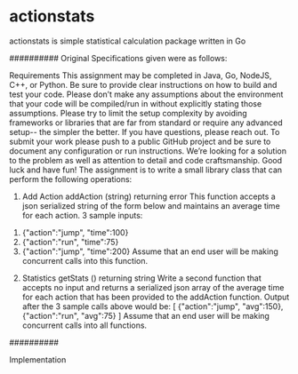 # actionstats
actionstats is simple statistical calculation package written in Go


########## Original Specifications given were as follows:

Requirements
This assignment may be completed in Java, Go, NodeJS, C++, or Python. Be sure to provide clear instructions on how to build and test your code. Please don’t make any assumptions about the environment that your code will be compiled/run in without explicitly stating those assumptions. Please try to limit the setup complexity by avoiding frameworks or libraries that are far from standard or require any advanced setup-- the simpler the better. If you have questions, please reach out.
To submit your work please push to a public GitHub project and be sure to document any configuration or run instructions. We’re looking for a solution to the problem as well as attention to detail and code craftsmanship. Good luck and have fun!
The assignment is to write a small library class that can perform the following operations:

1. Add Action
addAction (string) returning error
This function accepts a json serialized string of the form below and maintains an average time for each action. 3 sample inputs:
  1) {"action":"jump", "time":100} 
  2) {"action":"run", "time":75} 
  3) {"action":"jump", "time":200}
Assume that an end user will be making concurrent calls into this function.

2. Statistics
getStats () returning string
Write a second function that accepts no input and returns a serialized json array of the average time for each action that has been provided to the addAction function. Output after the 3 sample calls above would be:
  [
  {"action":"jump", "avg":150}, 
  {"action":"run", "avg":75}
  ]
Assume that an end user will be making concurrent calls into all functions.

##########

Implementation 




